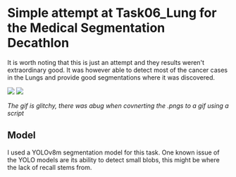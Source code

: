 # Simple attempt at Task06_Lung for the Medical Segmentation Decathlon


It is worth noting that this is just an attempt and they results weren't extraordinary good. It was however able to detect most of the cancer cases in the Lungs and provide good segmentations where it was discovered.

![](l2gif.gif) ![](l8gif.gif)


*The gif is glitchy, there was abug when covnerting the .pngs to a gif using a script*


## Model
I used a YOLOv8m segmentation model for this task. One known issue of the YOLO models are its ability to detect small blobs, this might be where the lack of recall stems from.